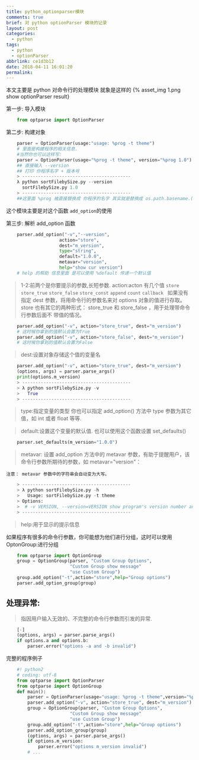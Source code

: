 ```yaml
---
title: python_optionparser模块
comments: true
brief: 对 python optionParser 模块的记录
layout: post
categories:
  - python
tags:
  - python
  - optionParser
abbrlink: ce1d3b12
date: 2018-04-11 16:01:20
permalink:
---
```

本文主要是 python 对命令行的处理模块 就象是这样的
{% asset_img 1.png show optionParser result}
<!-- more -->
第一步: 导入模块 

``` python
    from optparse import OptionParser
```

第二步: 构建对象

``` python
    parser = OptionParser(usage:"usage: %prog -t theme")
    # 里面是构建程序的相关信息.
    #当然你也可以这样写:
    parser = OptionParser(usage="%prog -t theme", version="%prog 1.0")
    ## 直接输入 --version
    ## 打印 你程序名字 + 版本号
    > -----------------------------------------
    λ python sortFilebySize.py --version
      sortFilebySize.py 1.0
    > -----------------------------------------
    ##这里面 %prog 被直接替换成 你程序的名字 其实就是替换成 os.path.basename.(sys.argv[0]).
```

这个模块主要是对这个函数 `add_option`的使用

第三步: 解析 add_option 函数

``` python
    parser.add_option("-v","--version",
                    action="store",
                    dest="m_version",
                    type="string",
                    default="1.0.0",
                    metavar="version",
                    help="show cur version")
    # help 的帮助 信息里面 是可以使用 %default 传递一个默认值
```

>1-2:前两个是你要提示的参数,长短参数.
>action:acton 有几个值 `store` `store_true` `store_false` `store_const` `append` `count` `callback `
>如果没有指定 dest 参数，将用命令行的参数名来对 options 对象的值进行存取。
store 也有其它的两种形式： store_true 和 store_false ，用于处理带命令行参数后面不 带值的情况。

``` python
    parser.add_option("-v", action="store_true", dest="m_version")
    # 这时候你拿到的值默认会置为True
    parser.add_option("-v", action="store_false", dest="m_version")
    # 这时候你拿到的值默认会置为False
```

>dest:设置对象存储这个值的变量名

``` python
    parser.add_option("-v", action="store_true", dest="m_version")
    (options, args) = parser.parse_args()
    print(options.m_version)
    > -----------------------------------------
    > λ python sortFilebySize.py -v
    >   True
    > -----------------------------------------
```

>type:指定变量的类型
>你也可以指定 add_option() 方法中 type 参数为其它值，如 int 或者 float 等等.

>default:设置这个变量的默认值. 也可以使用这个函数设置 set_defaults()

``` python
    parser.set_defaults(m_version="1.0.0") 
```

>metavar: 设置 add_option 方法中的 metavar 参数，有助于提醒用户，该命令行参数所期待的参数，如 metavar="version"：

`注意： metavar 参数中的字符串会自动变为大写。`

``` python
    > -----------------------------------------
    > λ python sortFilebySize.py -h
    >   Usage: sortFilebySize.py -t theme
    > Options:
    >  # -v VERSION, --version=VERSION show program's version number and exit
    > -----------------------------------------
```

>help:用于显示的提示信息

如果程序有很多的命令行参数，你可能想为他们进行分组，这时可以使用 OptonGroup:进行分组

``` python
    from optparse import OptionGroup
    group = OptionGroup(parser, "Custom Group Options",  
                        "Custom Group show message"
                        "use Custom Group")
    group.add_option("-t",action="store",help="Group options")
    parser.add_option_group(group) 
```

## **处理异常:**
>指因用户输入无效的、不完整的命令行参数而引发的异常.

``` python
    [-]
    (options, args) = parser.parse_args()   
    if options.a and options.b:
        parser.error("options -a and -b invalid")
```

完整的程序例子

``` python
    #! python2
    # coding: utf-8
    from optparse import OptionParser
    from optparse import OptionGroup
    def main():
        parser = OptionParser(usage="usage: %prog -t theme",version="%prog 1.0")
        parser.add_option("-v", action="store_true", dest="m_version")
        group = OptionGroup(parser, "Custom Group Options",  
                        "Custom Group show message"
                        "use Custom Group")
        group.add_option("-t",action="store",help="Group options")
        parser.add_option_group(group)
        (options, args) = parser.parse_args()
        if options.m_version:
            parser.error("options m_version invalid")
        # ...
```
